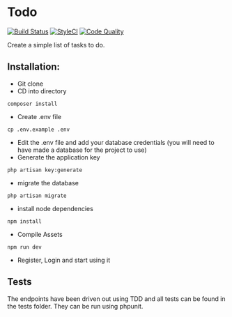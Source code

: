 # Todo
[![Build Status](https://travis-ci.org/michdess/todo.svg?branch=master)](https://travis-ci.org/michdess/todo)
[![StyleCI](https://github.styleci.io/repos/216146156/shield?branch=master)](https://github.styleci.io/repos/216146156)
[![Code Quality](https://scrutinizer-ci.com/g/michdess/todo/badges/quality-score.png?b=master)](https://scrutinizer-ci.com/g/michdess/todo/?branch=master)

Create a simple list of tasks to do.

## Installation:
* Git clone
* CD into directory
```
composer install
```
* Create .env file
```
cp .env.example .env
```
* Edit the .env file and add your database credentials (you will need to have made a database for the project to use)
* Generate the application key
```
php artisan key:generate
```
* migrate the database
```
php artisan migrate
```
* install node dependencies
```
npm install
```
* Compile Assets
```
npm run dev
```
* Register, Login and start using it

## Tests
The endpoints have been driven out using TDD and all tests can be found in the tests folder. They can be run using phpunit.